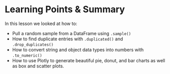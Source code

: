 # Learning Points & Summary

In this lesson we looked at how to:

- Pull a random sample from a DataFrame using `.sample()`
- How to find duplicate entries with `.duplicated()` and `.drop_duplicates()`
- How to convert string and object data types into numbers with `.to_numeric()`
- How to use Plotly to generate beautiful pie, donut, and bar charts as well as box and scatter plots.